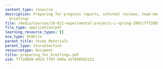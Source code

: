 ```yaml
---
content_type: resource
description: Preparing for progress reports, informal reviews, team meetings or other
  briefings
file: /media/courses/16-621-experimental-projects-i-spring-2003/fff28898402dff9f500a42f890582122_preparing_for_breifings.pdf
file_type: application/pdf
learning_resource_types: []
ocw_type: OCWFile
parent_title: Study Materials
parent_type: CourseSection
resourcetype: Document
title: preparing_for_breifings.pdf
uid: fff28898-402d-ff9f-500a-42f890582122
---
```

